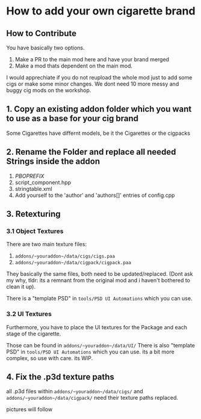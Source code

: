 # How to add your own cigarette brand

## How to Contribute

You have basically two options.
1. Make a PR to the main mod here and have your brand merged
2. Make a mod thats dependent on the main mod.

I would apprechiate if you do not reupload the whole mod just to add some cigs or make some minor changes.
We dont need 10 more messy and buggy cig mods on the workshop.


## 1. Copy an existing addon folder which you want to use as a base for your cig brand
Some Cigarettes have differnt models, be it the Cigarettes or the cigpacks

## 2. Rename the Folder and replace all needed Strings inside the addon
1. $PBOPREFIX$
2. script_component.hpp
3. stringtable.xml
4. Add yourself to the 'author' and 'authors[]' entries of config.cpp

## 3. Retexturing
### 3.1 Object Textures
There are two main texture files:
1. `addons/~youraddon~/data/cigs/cigs.paa`
2. `addons/~youraddon~/data/cigpack/cigpack.paa`
   
They basically the same files, both need to be updated/replaced. (Dont ask my why, tldr: its a remnant from the original mod and i haven't bothered to clean it up).

There is a "template PSD" in `tools/PSD UI Automations` which you can use.

### 3.2 UI Textures
Furthermore, you have to place the UI textures for the Package and each stage of the cigarette.

Those can be found in `addons/~youraddon~/data/UI/`
There is also "template PSD" in `tools/PSD UI Automations` which you can use. its a bit more complex, so use with care. its WIP.


## 4. Fix the .p3d texture paths
all .p3d files within `addons/~youraddon~/data/cigs/` and `addons/~youraddon~/data/cigpack/` need their texture paths replaced.

pictures will follow